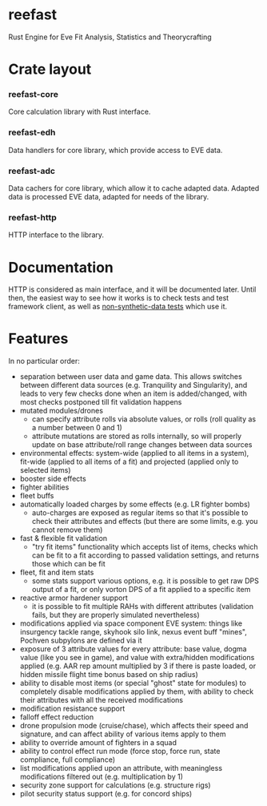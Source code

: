 # reefast
Rust Engine for Eve Fit Analysis, Statistics and Theorycrafting

# Crate layout
### reefast-core
Core calculation library with Rust interface.
### reefast-edh
Data handlers for core library, which provide access to EVE data.
### reefast-adc
Data cachers for core library, which allow it to cache adapted data. Adapted data is processed EVE data, adapted for needs of the library.
### reefast-http
HTTP interface to the library.

# Documentation
HTTP is considered as main interface, and it will be documented later. Until then, the easiest way to see how it works is to check tests and test framework client, as well as [non-synthetic-data tests](http/tests/playground/actual_data.py) which use it.

# Features
In no particular order:
- separation between user data and game data. This allows switches between different data sources (e.g. Tranquility and Singularity), and leads to very few checks done when an item is added/changed, with most checks postponed till fit validation happens
- mutated modules/drones
  - can specify attribute rolls via absolute values, or rolls (roll quality as a number between 0 and 1)
  - attribute mutations are stored as rolls internally, so will properly update on base attribute/roll range changes between data sources
- environmental effects: system-wide (applied to all items in a system), fit-wide (applied to all items of a fit) and projected (applied only to selected items)
- booster side effects
- fighter abilities
- fleet buffs
- automatically loaded charges by some effects (e.g. LR fighter bombs)
  - auto-charges are exposed as regular items so that it's possible to check their attributes and effects (but there are some limits, e.g. you cannot remove them)
- fast & flexible fit validation
  - "try fit items" functionality which accepts list of items, checks which can be fit to a fit according to passed validation settings, and returns those which can be fit
- fleet, fit and item stats
  - some stats support various options, e.g. it is possible to get raw DPS output of a fit, or only vorton DPS of a fit applied to a specific item
- reactive armor hardener support
  - it is possible to fit multiple RAHs with different attributes (validation fails, but they are properly simulated nevertheless)
- modifications applied via space component EVE system: things like insurgency tackle range, skyhook silo link, nexus event buff "mines", Pochven subpylons are defined via it
- exposure of 3 attribute values for every attribute: base value, dogma value (like you see in game), and value with extra/hidden modifications applied (e.g. AAR rep amount multiplied by 3 if there is paste loaded, or hidden missile flight time bonus based on ship radius)
- ability to disable most items (or special "ghost" state for modules) to completely disable modifications applied by them, with ability to check their attributes with all the received modifications
- modification resistance support
- falloff effect reduction
- drone propulsion mode (cruise/chase), which affects their speed and signature, and can affect ability of various items apply to them
- ability to override amount of fighters in a squad
- ability to control effect run mode (force stop, force run, state compliance, full compliance)
- list modifications applied upon an attribute, with meaningless modifications filtered out (e.g. multiplication by 1)
- security zone support for calculations (e.g. structure rigs)
- pilot security status support (e.g. for concord ships)

